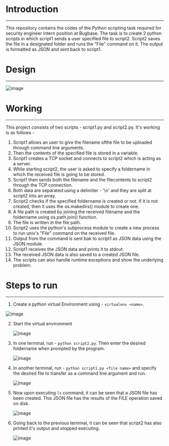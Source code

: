 # Introduction
--------
This repository contains the codes of the Python scripting task required for security engineer intern position at Bugbase. The task is to create 2 python scripts in which script1 sends a user specified file to script2. Script2 saves the file in a designated folder and runs the "File" command on it. The output is formatted as JSON and sent back to script1.


# Design
---------

![image](https://github.com/Swayampadhy/Bugbase_Interview_python/assets/37104162/7d9f7ae3-bdd9-4f78-8045-1a6db354ee79)


# Working
----------
This project consists of two scripts - script1.py and script2.py. It's working is as follows -

1. Script1 allows an user to give the filename ofthe file to be uploaded through command line arguments.
2. Then the contents of the specified file is stored in a variable.
3. Script1 creates a TCP socket and connects to script2 which is acting as a server.
4. While starting script2, the user is asked to specify a foldername in which the received file is going to be stored.
5. Script1 then sends both the filename and the filecontents to script2 through the TCP connection.
6. Both data are separated using a delimiter - '\n' and they are split at script2 into an array.
7. Script2 checks if the specified foldername is created or not. If it is not created, then it uses the os.makedirs() module to create one.
8. A file path is created by joining the received filename and the foldername using os.path.join() function.
9. The file is written in the file path.
10. Script2 uses the python's subprocess module to create a new process to run unix's "File" command on the received file.
11. Output from the command is sent bak to script1 as JSON data using the JSON module.
12. Script1 receives the JSON data and prints it to stdout.
13. The received JSON data is also saved to a created JSON file.
14. The scripts can also handle runtime exceptions and show the underlying problem.

# Steps to run
-----------

1. Create a python virtual Environment using - `virtualenv <name>`.

  ![image](https://github.com/Swayampadhy/Bugbase_Interview_python/assets/37104162/4997a6df-6328-4c75-93fa-9e2abc761e3e)

2. Start the virtual environment

   ![image](https://github.com/Swayampadhy/Bugbase_Interview_python/assets/37104162/c94a9951-f8d4-46a2-8881-01fb832b3b14)

4. In one terminal, run - `python script2.py`. Then enter the desired foldername when prompted by the program.

   ![image](https://github.com/Swayampadhy/Bugbase_Interview_python/assets/37104162/379d7bbb-96fd-4612-8ce3-88a9f7939183)

5. In another terminal, run - `python script1.py <file name>` and specify the desired file to transfer as a command line argument and run.

   ![image](https://github.com/Swayampadhy/Bugbase_Interview_python/assets/37104162/a3dd55f5-3463-4bfb-a7fc-1838b9e4bdf4)

6. Now upon executing `ls` command, it can be seen that a JSON file has been created. This JSON file has the results of the FILE operation saved on disk.

   ![image](https://github.com/Swayampadhy/Bugbase_Interview_python/assets/37104162/4da30235-cf6b-4f33-a63f-a199f66256dd)

7. Going back to the previous terminal, it can be seen that script2 has also printed it's output and stopped executing.

   ![image](https://github.com/Swayampadhy/Bugbase_Interview_python/assets/37104162/6d787d20-93e9-4088-ae90-a1066aa1ada6)

